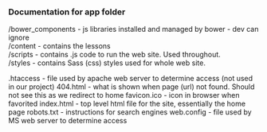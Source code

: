 ### Documentation for app folder

/bower_components - js libraries installed and managed by bower - dev can ignore  
/content -   contains the lessons  
/scripts - contains .js code to run the web site. Used throughout.  
/styles - contains Sass (css) styles used for whole web site.

.htaccess - file used by apache web server to determine access (not used in our project)
404.html -  what is shown when page (url) not found.  Should not see this as we redirect to home
favicon.ico - icon in browser when favorited
index.html - top level html file for the site, essentially the home page 
robots.txt -  instructions for search engines 
web.config - file used by MS web server to determine access
